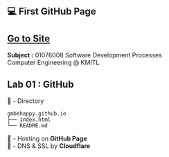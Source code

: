 ## :computer: First GitHub Page

## [Go to Site](https://www.witchayut.com)

**Subject :** 01076008 Software Development Processes <br> Computer Engineering @ KMITL

## Lab 01 : GitHub

:open_file_folder: - Directory

```
gmbehappy.github.io
├── index.html
└── README.md
```

:rocket: - Hosting on **GitHub Page** <br>
:closed_lock_with_key: - DNS & SSL by **Cloudflare**